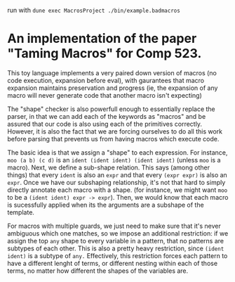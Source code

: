 run with 
`dune exec MacrosProject ./bin/example.badmacros`

# An implementation of the paper "Taming Macros" for Comp 523. 

This toy language implements a very paired down version of macros (no code execution, expansion before eval), with gaurantees that macro expansion maintains preservation and progress (ie, the expansion of any macro will never generate code that another macro isn't expecting)

The "shape" checker is also powerfull enough to essentially replace the parser, in that we can add each of the keywords as "macros" and be assured that our code is also using each of the primitives correctly. However, it is also the fact that we are forcing ourselves to do all this work before parsing that prevents us from having macros which execute code.

The basic idea is that we assign a "shape" to each expression. For instance, `moo (a b) (c d)` is an `ident (ident ident) (ident ident)` (unless `moo` is a macro). Next, we define a sub-shape relation. This says (among other things) that every `ident` is also an `expr` and that every `(expr expr)` is also an `expr`. Once we have our subshaping relationship, it's not that hard to simply directly annotate each macro with a shape. (for instance, we might want `moo` to be a `(ident ident) expr -> expr`). Then, we would know that each macro is sucessfully applied when its the arguments are a subshape of the template.

For macros  with multiple guards, we just need to make sure that it's never ambiguous which one matches, so we impose an additional restriction: if we assign the top `any` shape to every variable in a pattern, that no patterns are subtypes of each other. This is also a pretty heavy restriction, since `(ident ident)` is a subtype of `any.` Effectively, this restriction forces each pattern to have a different lenght of terms, or different nesting within each of those terms, no matter how different the shapes of the variables are.  
